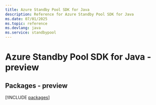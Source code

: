```yaml
---
title: Azure Standby Pool SDK for Java
description: Reference for Azure Standby Pool SDK for Java
ms.date: 07/01/2025
ms.topic: reference
ms.devlang: java
ms.service: standbypool
---
```

# Azure Standby Pool SDK for Java - preview
## Packages - preview
[!INCLUDE [packages](standby-pool-index.md)]